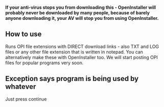 **If your anti-virus stops you from downloading this - OpenInstaller will probably never be downloaded by many people, because of barely anyone downloading it, your AV will stop you from using OpenInstaller.**
## How to use
Runs OPI file extensions with DIRECT download links - also TXT and LOG files or any other file extension that is written in notepad. You can alternatively make these with OpenInstaller too. We will start posting OPI files for popular programs very soon.
## Exception says program is being used by whatever
Just press continue
